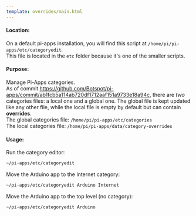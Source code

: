 ```yaml
---
template: overrides/main.html
---
```


#### Location:
On a default pi-apps installation, you will find this script at `/home/pi/pi-apps/etc/categoryedit`.  
This file is located in the `etc` folder because it's one of the smaller scripts.
#### Purpose:
Manage Pi-Apps categories.  
As of commit https://github.com/Botspot/pi-apps/commit/ab1fcb5a114ab720df1712aaf151a9733e18a94c, there are *two* categories files: a local one and a global one. The global file is kept updated like any other file, while the local file is empty by default but can contain **overrides**.  
The global categories file: `/home/pi/pi-apps/etc/categories`  
The local categories file: `/home/pi/pi-apps/data/category-overrides`  
#### Usage:
Run the category editor:
```bash
~/pi-apps/etc/categoryedit
```
Move the Arduino app to the Internet category:
```bash
~/pi-apps/etc/categoryedit Arduino Internet
```
Move the Arduino app to the top level (no category):
```bash
~/pi-apps/etc/categoryedit Arduino
```